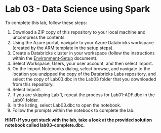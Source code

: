 # Lab 03 - Data Science using Spark

To complete this lab, follow these steps:

1.  Download a ZIP copy of this repository to your local machine and uncompress the contents.
2.  Using the Azure portal, navigate to your Azure Databricks workspace (created by the ARM template in the setup steps).
3.  Create a Databricks cluster in your workspace (follow the instructions within the [Environment-Setup](../../Setup/Environment-Setup.md#2-create-and-run-a-new-azure-databricks-cluster) document).
4.  Select Workspace, Users, your user account, and then select Import.
5.  On the Import Notebooks dialog, select browse, and navigate to the location you unzipped the copy of the Databricks Labs repository, and select the copy of Lab03.dbc in the Lab03 folder that you downloaded from this repository.
6.  Select Import.
7.  If you are skipping Lab 1, repeat the process for Lab01-ADF.dbc in the Lab01 folder.
8.  In the listing, select Lab03.dbc to open the notebook.
9.  Follow the prompts within the notebook to complete the lab.

**HINT: If you get stuck with the lab, take a look at the provided solution notebook called lab03-complete.dbc.**
